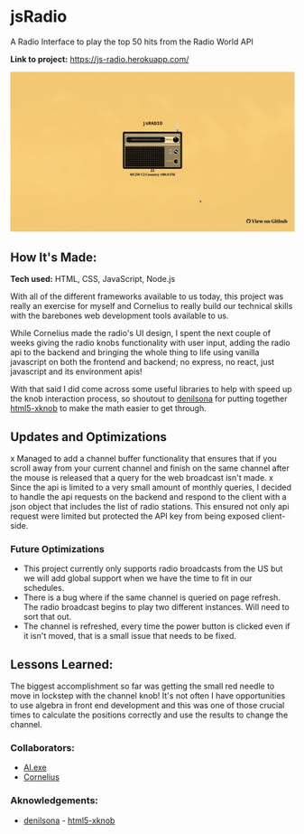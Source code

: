# jsRadio
A Radio Interface to play the top 50 hits from the Radio World API

**Link to project:** https://js-radio.herokuapp.com/

![project gif](./src/assets/jsRadio.gif)

## How It's Made:

**Tech used:** HTML, CSS, JavaScript, Node.js

With all of the different frameworks available to us today, this project was really an exercise for myself and Cornelius to really build our technical skills with the barebones web development tools available to us.

While Cornelius made the radio's UI design, I spent the next couple of weeks giving the radio knobs functionality with user input, adding the radio api to the backend and bringing the whole thing to life using vanilla javascript on both the frontend and backend; no express, no react, just javascript and its environment apis!

With that said I did come across some useful libraries to help with speed up the knob interaction process, so shoutout to [denilsona](https://github.com/denilsonsa) for putting together [html5-xknob](https://github.com/denilsonsa/html5-knob) to make the math easier to get through.


## Updates and Optimizations
x Managed to add a channel buffer functionality that ensures that if you scroll away from your current channel and finish on the same channel after the mouse is released that a query for the web broadcast isn't made.
x Since the api is limited to a very small amount of monthly queries, I decided to handle the api requests on the backend and respond to the client with a json object that includes the list of radio stations. This ensured not only api request were limited but protected the API key from being exposed client-side.

### Future Optimizations
- This project currently only supports radio broadcasts from the US but we will add global support when we have the time to fit in our schedules.
- There is a bug where if the same channel is queried on page refresh. The radio broadcast begins to play two different instances. Will need to sort that out.
- The channel is refreshed, every time the power button is clicked even if it isn't moved, that is a small issue that needs to be fixed.

## Lessons Learned:
The biggest accomplishment so far was getting the small red needle to move in lockstep with the channel knob! It's not often I have opportunities to use algebra in front end development and this was one of those crucial times to calculate the positions correctly and use the results to change the channel.

### Collaborators:
- [Al.exe](https://github.com/alEXE-tech)
- [Cornelius](https://github.com/thecornisians)

### Aknowledgements:
- [denilsona](https://github.com/denilsonsa) - [html5-xknob](https://github.com/denilsonsa/html5-knob)
